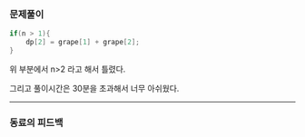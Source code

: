 ### 문제풀이

```c
if(n > 1){
    dp[2] = grape[1] + grape[2];
}
```
위 부분에서 n>2 라고 해서 틀렸다.

그리고 풀이시간은 30분을 초과해서 너무 아쉬웠다.

***
### 동료의 피드백




